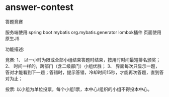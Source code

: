 # answer-contest
答题竞赛

服务端使用:spring boot  mybatis  org.mybatis.generator  lombok插件
页面使用原生JS

功能描述:

竞赛: 1、	以一小时为限或全部小组结束答题时结束，按用时时间最短排名颁奖；
      2、	时间一样的，跨部门（含二级部门）小组优胜； 
      3、	界面每次只显示一题，答对才能看到下一题；答错时，提示答错，冷却时间15秒，才能再次答题，直到答对为止；
      
投票: 以小组为单位投票，每个小组1票，本中心/组织的小组不得投本中心。
